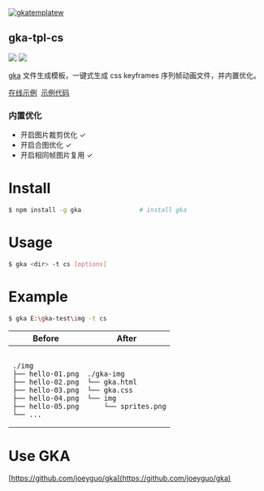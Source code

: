 [![gkatemplatew](https://user-images.githubusercontent.com/10385585/28489021-a9cc83aa-6eea-11e7-8c1b-4bb326bb9fe9.png)](https://github.com/joeyguo/gka)

## gka-tpl-cs

<a href="https://www.npmjs.org/package/gka-tpl-cs"><img src="https://img.shields.io/npm/v/gka-tpl-cs.svg?style=flat"></a>
<a href="https://github.com/joeyguo/gka-tpl-cs#license"><img src="https://img.shields.io/badge/license-MIT-blue.svg"></a>

[gka](https://github.com/joeyguo/gka) 文件生成模板，一键式生成 css keyframes 序列帧动画文件，并内置优化。

[在线示例](https://gkajs.github.io/gka-tpl-cs/example/gka.html)  [示例代码](https://github.com/gkajs/gka-tpl-cs/tree/master/example)

### 内置优化

- 开启图片裁剪优化 ✓
- 开启合图优化 ✓
- 开启相同帧图片复用 ✓

# Install

```sh
$ npm install -g gka                # install gka
```

# Usage

```sh
$ gka <dir> -t cs [options]
```

# Example

```sh
$ gka E:\gka-test\img -t cs
```

<table>
    <thead>
        <tr><th>Before</th><th>After</th></tr>
    </thead>
    <tbody>
        <tr>
            <td><pre><code>
./img
├── hello-01.png
├── hello-02.png
├── hello-03.png
├── hello-04.png
├── hello-05.png
└── ...
</code></pre></td>
<td><pre><code>
./gka-img
└── gka.html
└── gka.css
└── img
    └── sprites.png
</code></pre></td>
        </tr>
    </tbody>
</table>

# Use GKA

[https://github.com/joeyguo/gka](https://github.com/joeyguo/gka)

